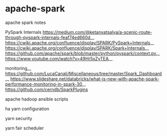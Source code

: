 # apache-spark
apache spark notes 

PySpark Internals
https://medium.com/@ketanvatsalya/a-scenic-route-through-pyspark-internals-feaf74ed660d__
https://cwiki.apache.org/confluence/display/SPARK/PySpark+Internals__
https://cwiki.apache.org/confluence/display/SPARK/Spark+Internals__
https://github.com/apache/spark/blob/master/python/pyspark/context.py__
https://www.youtube.com/watch?v=49Hr5xZyTEA__

monitoring__
https://github.com/LucaCanali/Miscellaneous/tree/master/Spark_Dashboard__
https://www.slideshare.net/databricks/what-is-new-with-apache-spark-performance-monitoring-in-spark-30__
https://github.com/cerndb/SparkPlugins


apache hadoop ansible scripts


ha yarn configuration


yarn security


yarn fair scheduler




